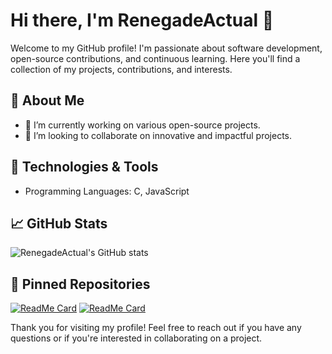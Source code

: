 # Hi there, I'm RenegadeActual 👋

Welcome to my GitHub profile! I'm passionate about software development, open-source contributions, and continuous learning. Here you'll find a collection of my projects, contributions, and interests.

## 🚀 About Me
- 🔭 I’m currently working on various open-source projects.
- 👯 I’m looking to collaborate on innovative and impactful projects.

## 🔧 Technologies & Tools
- Programming Languages: C, JavaScript

## 📈 GitHub Stats
![RenegadeActual's GitHub stats](https://github-readme-stats.vercel.app/api?username=RenegadeActual&show_icons=true&theme=radical)

## 📌 Pinned Repositories
[![ReadMe Card](https://github-readme-stats.vercel.app/api/pin/?username=RenegadeActual&repo=Velmora&theme=radical)](https://github.com/RenegadeActual/Velmora)
[![ReadMe Card](https://github-readme-stats.vercel.app/api/pin/?username=RenegadeActual&repo=MinxDiscordBot&theme=radical)](https://github.com/RenegadeActual/MinxDiscordBot)


Thank you for visiting my profile! Feel free to reach out if you have any questions or if you're interested in collaborating on a project.
```` ▋
